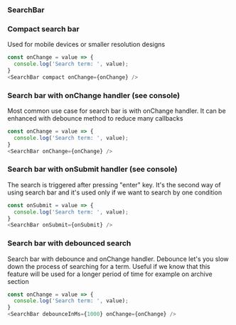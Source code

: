 ### SearchBar


### Compact search bar

Used for mobile devices or smaller resolution designs

```js
const onChange = value => {
  console.log('Search term: ', value);
}
<SearchBar compact onChange={onChange} />
```

### Search bar with onChange handler (see console)

Most common use case for search bar is with onChange handler. It can be enhanced with debounce method to reduce many callbacks

```js
const onChange = value => {
  console.log('Search term: ', value);
}
<SearchBar onChange={onChange} />
```

### Search bar with onSubmit handler (see console)

The search is triggered after pressing "enter" key. It's the second way of using search bar and it's used only if we want to search by one condition

```js
const onSubmit = value => {
  console.log('Search term: ', value);
}
<SearchBar onSubmit={onSubmit} />
```

### Search bar with debounced search

Search bar with debounce and onChange handler. Debounce let's you slow down the process of searching for a term. Useful if we know that this feature will be used for a longer period of time for example on archive section

```js
const onChange = value => {
  console.log('Search term: ', value);
}
<SearchBar debounceInMs={1000} onChange={onChange} />
```